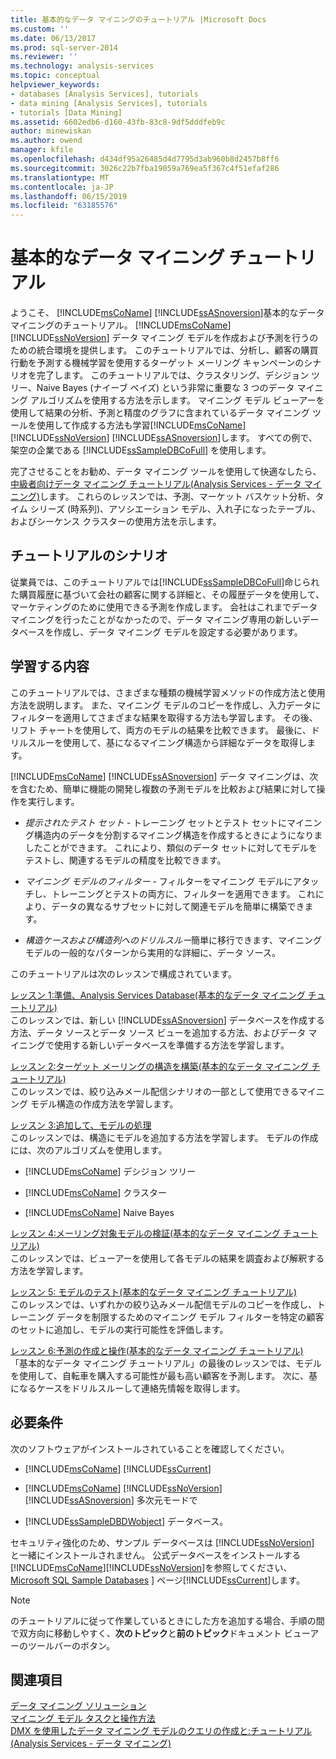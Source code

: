 ```yaml
---
title: 基本的なデータ マイニングのチュートリアル |Microsoft Docs
ms.custom: ''
ms.date: 06/13/2017
ms.prod: sql-server-2014
ms.reviewer: ''
ms.technology: analysis-services
ms.topic: conceptual
helpviewer_keywords:
- databases [Analysis Services], tutorials
- data mining [Analysis Services], tutorials
- tutorials [Data Mining]
ms.assetid: 6602edb6-d160-43fb-83c8-9df5dddfeb9c
author: minewiskan
ms.author: owend
manager: kfile
ms.openlocfilehash: d434df95a26485d4d7795d3ab960b8d2457b8ff6
ms.sourcegitcommit: 3026c22b7fba19059a769ea5f367c4f51efaf286
ms.translationtype: MT
ms.contentlocale: ja-JP
ms.lasthandoff: 06/15/2019
ms.locfileid: "63185576"
---
```

# <a name="basic-data-mining-tutorial"></a>基本的なデータ マイニング チュートリアル
  ようこそ、 [!INCLUDE[msCoName](../includes/msconame-md.md)] [!INCLUDE[ssASnoversion](../includes/ssasnoversion-md.md)]基本的なデータ マイニングのチュートリアル。 [!INCLUDE[msCoName](../includes/msconame-md.md)] [!INCLUDE[ssNoVersion](../includes/ssnoversion-md.md)] データ マイニング モデルを作成および予測を行うのための統合環境を提供します。 このチュートリアルでは、分析し、顧客の購買行動を予測する機械学習を使用するターゲット メーリング キャンペーンのシナリオを完了します。 このチュートリアルでは、クラスタリング、デシジョン ツリー、Naive Bayes (ナイーブ ベイズ) という非常に重要な 3 つのデータ マイニング アルゴリズムを使用する方法を示します。 マイニング モデル ビューアーを使用して結果の分析、予測と精度のグラフに含まれているデータ マイニング ツールを使用して作成する方法も学習[!INCLUDE[msCoName](../includes/msconame-md.md)] [!INCLUDE[ssNoVersion](../includes/ssnoversion-md.md)] [!INCLUDE[ssASnoversion](../includes/ssasnoversion-md.md)]します。 すべての例で、架空の企業である [!INCLUDE[ssSampleDBCoFull](../includes/sssampledbcofull-md.md)] を使用します。  
  
 完了させることをお勧め、データ マイニング ツールを使用して快適なしたら、[中級者向けデータ マイニング チュートリアル&#40;Analysis Services - データ マイニング&#41;](../../2014/tutorials/intermediate-data-mining-tutorial-analysis-services-data-mining.md)します。 これらのレッスンでは、予測、マーケット バスケット分析、タイム シリーズ (時系列)、アソシエーション モデル、入れ子になったテーブル、およびシーケンス クラスターの使用方法を示します。  
  
## <a name="tutorial-scenario"></a>チュートリアルのシナリオ  
 従業員では、このチュートリアルでは[!INCLUDE[ssSampleDBCoFull](../includes/sssampledbcofull-md.md)]命じられた購買履歴に基づいて会社の顧客に関する詳細と、その履歴データを使用して、マーケティングのために使用できる予測を作成します。 会社はこれまでデータ マイニングを行ったことがなかったので、データ マイニング専用の新しいデータベースを作成し、データ マイニング モデルを設定する必要があります。  
  
## <a name="what-you-will-learn"></a>学習する内容  
 このチュートリアルでは、さまざまな種類の機械学習メソッドの作成方法と使用方法を説明します。 また、マイニング モデルのコピーを作成し、入力データにフィルターを適用してさまざまな結果を取得する方法も学習します。 その後、リフト チャートを使用して、両方のモデルの結果を比較できます。 最後に、ドリルスルーを使用して、基になるマイニング構造から詳細なデータを取得します。  
  
 [!INCLUDE[msCoName](../includes/msconame-md.md)] [!INCLUDE[ssASnoversion](../includes/ssasnoversion-md.md)] データ マイニングは、次を含むため、簡単に機能の開発し複数の予測モデルを比較および結果に対して操作を実行します。  
  
-   *提示されたテスト セット -* トレーニング セットとテスト セットにマイニング構造内のデータを分割するマイニング構造を作成するときにようになりましたことができます。 これにより、類似のデータ セットに対してモデルをテストし、関連するモデルの精度を比較できます。  
  
-   *マイニング モデルのフィルター -* フィルターをマイニング モデルにアタッチし、トレーニングとテストの両方に、フィルターを適用できます。 これにより、データの異なるサブセットに対して関連モデルを簡単に構築できます。  
  
-   *構造ケースおよび構造列へのドリルスルー*簡単に移行できます、マイニング モデルの一般的なパターンから実用的な詳細に、データ ソース。  
  
 このチュートリアルは次のレッスンで構成されています。  
  
 [レッスン 1:準備、Analysis Services Database&#40;基本的なデータ マイニング チュートリアル&#41;](../../2014/tutorials/lesson-1-preparing-the-analysis-services-database-basic-data-mining-tutorial.md)  
 このレッスンでは、新しい [!INCLUDE[ssASnoversion](../includes/ssasnoversion-md.md)] データベースを作成する方法、データ ソースとデータ ソース ビューを追加する方法、およびデータ マイニングで使用する新しいデータベースを準備する方法を学習します。  
  
 [レッスン 2:ターゲット メーリングの構造を構築&#40;基本的なデータ マイニング チュートリアル&#41;](../../2014/tutorials/lesson-2-building-a-targeted-mailing-structure-basic-data-mining-tutorial.md)  
 このレッスンでは、絞り込みメール配信シナリオの一部として使用できるマイニング モデル構造の作成方法を学習します。  
  
 [レッスン 3:追加して、モデルの処理](../../2014/tutorials/lesson-3-adding-and-processing-models.md)  
 このレッスンでは、構造にモデルを追加する方法を学習します。 モデルの作成には、次のアルゴリズムを使用します。  
  
-   [!INCLUDE[msCoName](../includes/msconame-md.md)] デシジョン ツリー  
  
-   [!INCLUDE[msCoName](../includes/msconame-md.md)] クラスター  
  
-   [!INCLUDE[msCoName](../includes/msconame-md.md)] Naive Bayes  
  
 [レッスン 4:メーリング対象モデルの検証&#40;基本的なデータ マイニング チュートリアル&#41;](../../2014/tutorials/lesson-4-exploring-the-targeted-mailing-models-basic-data-mining-tutorial.md)  
 このレッスンでは、ビューアーを使用して各モデルの結果を調査および解釈する方法を学習します。  
  
 [レッスン 5: モデルのテスト&#40;基本的なデータ マイニング チュートリアル&#41;](../../2014/tutorials/lesson-5-testing-models-basic-data-mining-tutorial.md)  
 このレッスンでは、いずれかの絞り込みメール配信モデルのコピーを作成し、トレーニング データを制限するためのマイニング モデル フィルターを特定の顧客のセットに追加し、モデルの実行可能性を評価します。  
  
 [レッスン 6:予測の作成と操作&#40;基本的なデータ マイニング チュートリアル&#41;](../../2014/tutorials/lesson-6-creating-and-working-with-predictions-basic-data-mining-tutorial.md)  
 「基本的なデータ マイニング チュートリアル」の最後のレッスンでは、モデルを使用して、自転車を購入する可能性が最も高い顧客を予測します。 次に、基になるケースをドリルスルーして連絡先情報を取得します。  
  
## <a name="requirements"></a>必要条件  
 次のソフトウェアがインストールされていることを確認してください。  
  
-   [!INCLUDE[msCoName](../includes/msconame-md.md)] [!INCLUDE[ssCurrent](../includes/sscurrent-md.md)]  
  
-   [!INCLUDE[msCoName](../includes/msconame-md.md)] [!INCLUDE[ssNoVersion](../includes/ssnoversion-md.md)] [!INCLUDE[ssASnoversion](../includes/ssasnoversion-md.md)] 多次元モードで  
  
-   [!INCLUDE[ssSampleDBDWobject](../includes/sssampledbdwobject-md.md)] データベース。  
  
 セキュリティ強化のため、サンプル データベースは [!INCLUDE[ssNoVersion](../includes/ssnoversion-md.md)] と一緒にインストールされません。 公式データベースをインストールする[!INCLUDE[msCoName](../includes/msconame-md.md)][!INCLUDE[ssNoVersion](../includes/ssnoversion-md.md)]を参照してください、 [Microsoft SQL Sample Databases](https://go.microsoft.com/fwlink/?LinkId=88417) ] ページ[!INCLUDE[ssCurrent](../includes/sscurrent-md.md)]します。  
  
> [!NOTE]  
>  のチュートリアルに従って作業しているときにした方を追加する場合、手順の間で双方向に移動しやすく、**次のトピック**と**前のトピック**ドキュメント ビューアーのツールバーのボタン。  
  
## <a name="see-also"></a>関連項目  
 [データ マイニング ソリューション](../../2014/analysis-services/data-mining/data-mining-solutions.md)   
 [マイニング モデル タスクと操作方法](../../2014/analysis-services/data-mining/mining-model-tasks-and-how-tos.md)   
 [DMX を使用したデータ マイニング モデルのクエリの作成と:チュートリアル&#40;Analysis Services - データ マイニング&#41;](../../2014/tutorials/create-query-data-mining-models-dmx-tutorials.md)  
  
  

